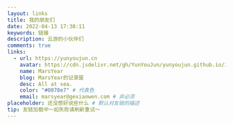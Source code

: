 ```yaml
---
layout: links
title: 我的朋友们
date: 2022-04-13 17:38:11
keywords: 链接
description: 云游的小伙伴们
comments: true
links:
  - url: https://yunyoujun.cn
    avatar: https://cdn.jsdelivr.net/gh/YunYouJun/yunyoujun.github.io/images/avatar.jpg
    name: MarsYear
    blog: MarsYear的记录屋
    desc: All at sea.
    color: "#0078e7" # 代表色
    email: marsyear@gexiaowen.com # 非必须
placeholder: 还没想好说些什么 # 默认对友链的描述
tip: 友链加载中～如失败请刷新重试～
---
```

